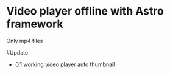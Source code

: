 # Video player offline with Astro framework

Only mp4 files

#Update

- 0.1
  working video player
  auto thumbnail
